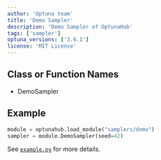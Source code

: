 ```yaml
---
author: 'Optuna team'
title: 'Demo Sampler'
description: 'Demo Sampler of OptunaHub'
tags: ['sampler']
optuna_versions: ['3.6.1']
license: 'MIT License'
---
```


## Class or Function Names
- DemoSampler

## Example
```python
module = optunahub.load_module("samplers/demo")
sampler = module.DemoSampler(seed=42)
```
See [`example.py`](https://github.com/optuna/optunahub-registry/blob/main/package/samplers/demo/example.py) for more details.
